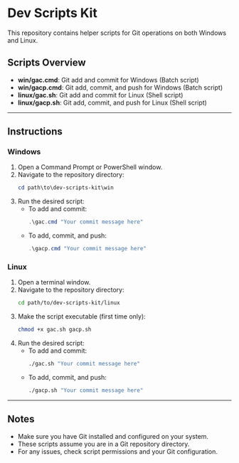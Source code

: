 # Dev Scripts Kit

This repository contains helper scripts for Git operations on both Windows and Linux.

## Scripts Overview

- **win/gac.cmd**: Git add and commit for Windows (Batch script)
- **win/gacp.cmd**: Git add, commit, and push for Windows (Batch script)
- **linux/gac.sh**: Git add and commit for Linux (Shell script)
- **linux/gacp.sh**: Git add, commit, and push for Linux (Shell script)

---

## Instructions

### Windows

1. Open a Command Prompt or PowerShell window.
2. Navigate to the repository directory:
   ```powershell
   cd path\to\dev-scripts-kit\win
   ```
3. Run the desired script:
   - To add and commit:
     ```powershell
     .\gac.cmd "Your commit message here"
     ```
   - To add, commit, and push:
     ```powershell
     .\gacp.cmd "Your commit message here"
     ```

### Linux

1. Open a terminal window.
2. Navigate to the repository directory:
   ```bash
   cd path/to/dev-scripts-kit/linux
   ```
3. Make the script executable (first time only):
   ```bash
   chmod +x gac.sh gacp.sh
   ```
4. Run the desired script:
   - To add and commit:
     ```bash
     ./gac.sh "Your commit message here"
     ```
   - To add, commit, and push:
     ```bash
     ./gacp.sh "Your commit message here"
     ```

---

## Notes
- Make sure you have Git installed and configured on your system.
- These scripts assume you are in a Git repository directory.
- For any issues, check script permissions and your Git configuration.
